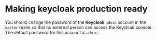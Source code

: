 # Making keycloak production ready

You should change the password of the **Keycloak** `admin` account in the `master` realm so that no external person can access the Keycloak console.\
The default password for this account is `admin`.

